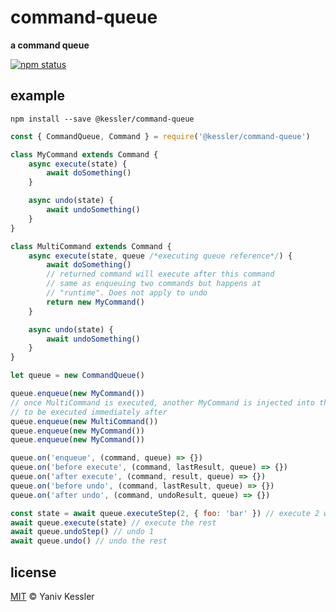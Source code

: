 # command-queue

**a command queue**

[![npm status](http://img.shields.io/npm/v/command-queue.svg?style=flat-square)](https://www.npmjs.org/package/command-queue) 

## example

`npm install --save @kessler/command-queue`

```js
const { CommandQueue, Command } = require('@kessler/command-queue')

class MyCommand extends Command {
    async execute(state) {
        await doSomething()
    }

    async undo(state) {
        await undoSomething()
    }
}

class MultiCommand extends Command {
    async execute(state, queue /*executing queue reference*/) {
        await doSomething()
        // returned command will execute after this command
        // same as enqueuing two commands but happens at 
        // "runtime". Does not apply to undo
        return new MyCommand()
    }

    async undo(state) {
        await undoSomething()
    }   
}

let queue = new CommandQueue()

queue.enqueue(new MyCommand())
// once MultiCommand is executed, another MyCommand is injected into the queue
// to be executed immediately after
queue.enqueue(new MultiCommand()) 
queue.enqueue(new MyCommand())
queue.enqueue(new MyCommand())

queue.on('enqueue', (command, queue) => {})
queue.on('before execute', (command, lastResult, queue) => {})
queue.on('after execute', (command, result, queue) => {})
queue.on('before undo', (command, lastResult, queue) => {})
queue.on('after undo', (command, undoResult, queue) => {})

const state = await queue.executeStep(2, { foo: 'bar' }) // execute 2 with initial state
await queue.execute(state) // execute the rest
await queue.undoStep() // undo 1
await queue.undo() // undo the rest
```

## license

[MIT](http://opensource.org/licenses/MIT) © Yaniv Kessler
